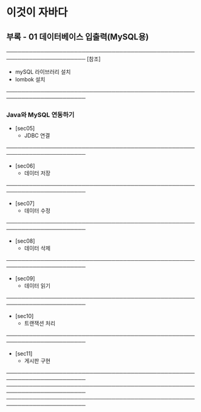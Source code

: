 # 이것이 자바다
## 부록 - 01 데이터베이스 입출력(MySQL용)
───────────────────────────────────────────────────────────────────────
[참조]
- mySQL 라이브러리 설치
- lombok 설치

───────────────────────────────────────────────────────────────────────
### Java와 MySQL 연동하기

- [sec05]
  - JDBC 연결
  
───────────────────────────────────────────────────────────────────────
- [sec06]
  - 데이터 저장
  
───────────────────────────────────────────────────────────────────────
- [sec07]
  - 데이터 수정
  
───────────────────────────────────────────────────────────────────────
- [sec08]
  - 데이터 삭제
  
───────────────────────────────────────────────────────────────────────
- [sec09]
  - 데이터 읽기
  
───────────────────────────────────────────────────────────────────────
- [sec10]
  - 트랜잭션 처리
  
───────────────────────────────────────────────────────────────────────
- [sec11]
  - 게시판 구현
  
───────────────────────────────────────────────────────────────────────
───────────────────────────────────────────────────────────────────────
───────────────────────────────────────────────────────────────────────
